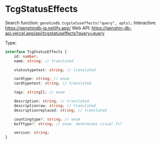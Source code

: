 # TcgStatusEffects

Search function: `genshindb.tcgstatuseffects("query", opts);`
Interactive: https://genshindb-ia.netlify.app/
Web API: https://genshin-db-api.vercel.app/api/tcgstatuseffects?query=query

Type:
```ts
interface TcgStatusEffects {
	id: number;
	name: string; // translated

	statustypetext: string; // translated

	cardtype: string; // enum
	cardtypetext: string; // translated

	tags: string[]; // enum

	description: string; // translated
	descriptionraw: string; // translated
	descriptionreplaced: string; // translated

	countingtype?: string; // enum
	bufftype?: string; // enum. determines visual fx?

	version: string;
}```
